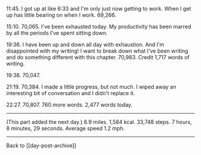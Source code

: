 11:45.  I got up at like 6:33 and I'm only just now getting to work.  When I get up has little bearing on when I work.  69,266.

15:10.  70,065.  I've been exhausted today.  My productivity has been marred by all the periods I've spent sitting down.

19:36.  I have been up and down all day with exhaustion.  And I'm disappointed with my writing!  I want to break down what I've been writing and do something different with this chapter.  70,983.  Credit 1,717 words of writing.

19:38.  70,047.

21:19.  70,384.  I made a little progress, but not much.  I wiped away an interesting bit of conversation and I didn't replace it.

22:27.  70,807.  760 more words.  2,477 words today.

---
(This part added the next day.)  8.9 miles.  1,584 kcal.  33,748 steps.  7 hours, 8 minutes, 29 seconds.  Average speed 1.2 mph.  

---
Back to [[day-post-archive]]